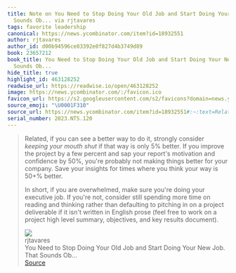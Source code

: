```yaml
---
title: Note on You Need to Stop Doing Your Old Job and Start Doing Your New Job. That
  Sounds Ob... via rjtavares
tags: favorite leadership
canonical: https://news.ycombinator.com/item?id=18932551
author: rjtavares
author_id: d00b94596ce03392e0f827d4b3749d89
book: 23657212
book_title: You Need to Stop Doing Your Old Job and Start Doing Your New Job. That
  Sounds Ob...
hide_title: true
highlight_id: 463128252
readwise_url: https://readwise.io/open/463128252
image: https://news.ycombinator.com/:/favicon.ico
favicon_url: https://s2.googleusercontent.com/s2/favicons?domain=news.ycombinator.com
source_emoji: "\U0001F310"
source_url: https://news.ycombinator.com/item?id=18932551#:~:text=Related%2C%20if%20you,key%20results%20document%29.
serial_number: 2023.NTS.120
---
```

> Related, if you can see a better way to do it, strongly consider *keeping your mouth shut* if that way is only 5% better. If you improve the project by a few percent and sap your report's motivation and confidence by 50%, you're probably not making things better for your company. Save your insights for times where you think your way is 50+% better.
> 
> In short, if you are overwhelmed, make sure you're doing your executive job. If you're not, consider still spending more time on reading and thinking rather than defaulting to pitching in on a project deliverable if it isn't written in English prose (feel free to work on a project high level summary, objectives, and key results document).
> <div class="quoteback-footer"><div class="quoteback-avatar"><img class="mini-favicon" src="https://s2.googleusercontent.com/s2/favicons?domain=news.ycombinator.com"></div><div class="quoteback-metadata"><div class="metadata-inner"><span style="display:none">FROM:</span><div aria-label="rjtavares" class="quoteback-author"> rjtavares</div><div aria-label="You Need to Stop Doing Your Old Job and Start Doing Your New Job. That Sounds Ob..." class="quoteback-title"> You Need to Stop Doing Your Old Job and Start Doing Your New Job. That Sounds Ob...</div></div></div><div class="quoteback-backlink"><a target="_blank" aria-label="go to the full text of this quotation" rel="noopener" href="https://news.ycombinator.com/item?id=18932551#:~:text=Related%2C%20if%20you,key%20results%20document%29." class="quoteback-arrow"> Source</a></div></div>